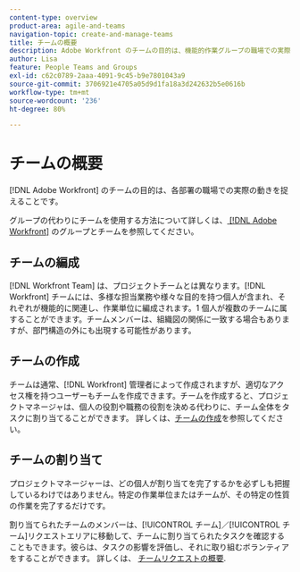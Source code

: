 ```yaml
---
content-type: overview
product-area: agile-and-teams
navigation-topic: create-and-manage-teams
title: チームの概要
description: Adobe Workfront のチームの目的は、機能的作業グループの職場での実際の動きを捉えることです。
author: Lisa
feature: People Teams and Groups
exl-id: c62c0789-2aaa-4091-9c45-b9e7801043a9
source-git-commit: 3706921e4705a05d9d1fa18a3d242632b5e0616b
workflow-type: tm+mt
source-wordcount: '236'
ht-degree: 80%

---
```


# チームの概要

<!-- Audited: 01/2024 -->

[!DNL Adobe Workfront] のチームの目的は、各部署の職場での実際の動きを捉えることです。

グループの代わりにチームを使用する方法について詳しくは、[ [!DNL Adobe Workfront]](../../people-teams-and-groups/work-with-groups-and-teams/understanding-differences-and-similarities-between-groups-and-teams.md) のグループとチームを参照してください。

## チームの編成

[!DNL Workfront Team] は、プロジェクトチームとは異なります。[!DNL Workfront] チームには、多様な担当業務や様々な目的を持つ個人が含まれ、それぞれが機能的に関連し、作業単位に編成されます。1 個人が複数のチームに属することができます。チームメンバーは、組織図の関係に一致する場合もありますが、部門構造の外にも出現する可能性があります。

## チームの作成

チームは通常、[!DNL Workfront] 管理者によって作成されますが、適切なアクセス権を持つユーザーもチームを作成できます。チームを作成すると、プロジェクトマネージャは、個人の役割や職務の役割を決める代わりに、チーム全体をタスクに割り当てることができます。 詳しくは、[チームの作成](/help/quicksilver/people-teams-and-groups/create-and-manage-teams/create-a-team.md)を参照してください。

## チームの割り当て

プロジェクトマネージャーは、どの個人が割り当てを完了するかを必ずしも把握しているわけではありません。特定の作業単位またはチームが、その特定の性質の作業を完了するだけです。

割り当てられたチームのメンバーは、[!UICONTROL チーム]／[!UICONTROL チーム]リクエストエリアに移動して、チームに割り当てられたタスクを確認することもできます。彼らは、タスクの影響を評価し、それに取り組むボランティアをすることができます。 詳しくは、 [チームリクエストの概要](/help/quicksilver/people-teams-and-groups/work-with-team-requests/team-requests-overview.md).
